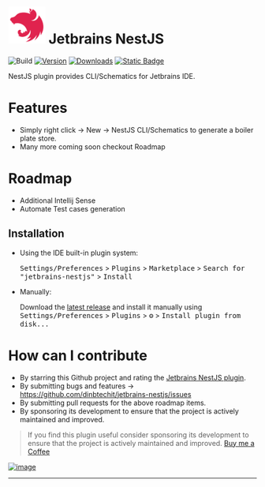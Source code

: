 # <img src="src/main/resources/META-INF/pluginIcon.svg" alt="drawing" width="75"/> Jetbrains NestJS

![Build](https://github.com/dinbtechit/jetbrains-nestjs/workflows/Build/badge.svg)
[![Version](https://img.shields.io/jetbrains/plugin/v/22771-nestjs.svg)](https://plugins.jetbrains.com/plugin/22604-ngxs)
[![Downloads](https://img.shields.io/jetbrains/plugin/d/22771-nestjs.svg)](https://plugins.jetbrains.com/plugin/22604-ngxs)
[![Static Badge](https://img.shields.io/badge/--FFDD04?style=flat&logo=buy-me-a-coffee&logoColor=222222&label=Buy%20Me%20a%20Coffee&labelColor=FFDD04&color=FFDD04&link=https%3A%2F%2Fwww.buymeacoffee.com%2Fdinbtechit)
](https://www.buymeacoffee.com/dinbtechit)

<!-- Plugin description -->
NestJS plugin provides CLI/Schematics for Jetbrains IDE.

# Features
- Simply right click -> New -> NestJS CLI/Schematics to generate a boiler plate store.
- Many more coming soon checkout Roadmap

# Roadmap
- Additional Intellij Sense
- Automate Test cases generation

<!-- Plugin description end -->

## Installation

- Using the IDE built-in plugin system:
  
  <kbd>Settings/Preferences</kbd> > <kbd>Plugins</kbd> > <kbd>Marketplace</kbd> > <kbd>Search for "jetbrains-nestjs"</kbd> >
  <kbd>Install</kbd>
  
- Manually:

  Download the [latest release](https://github.com/dinbtechit/jetbrains-nestjs/releases/latest) and install it manually using
  <kbd>Settings/Preferences</kbd> > <kbd>Plugins</kbd> > <kbd>⚙️</kbd> > <kbd>Install plugin from disk...</kbd>

# How can I contribute

- By starring this Github project and rating the [Jetbrains NestJS plugin](https://plugins.jetbrains.com/plugin/22771-nestjs).
- By submitting bugs and features -> https://github.com/dinbtechit/jetbrains-nestjs/issues
- By submitting pull requests for the above roadmap items.
- By sponsoring its development to ensure that the project is actively maintained and improved.

> If you find this plugin useful consider sponsoring its development to ensure that the project is actively maintained
> and improved. [Buy me a Coffee](https://www.buymeacoffee.com/dinbtechit)

[![image](https://www.buymeacoffee.com/assets/img/guidelines/download-assets-sm-1.svg)](https://www.buymeacoffee.com/dinbtechit)

---
